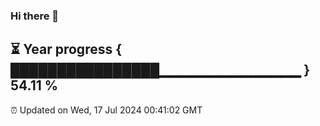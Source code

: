 ### Hi there 👋
⏳ Year progress { ████████████████▁▁▁▁▁▁▁▁▁▁▁▁▁▁ } 54.11 %
---
⏰ Updated on Wed, 17 Jul 2024 00:41:02 GMT


